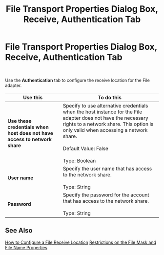 ﻿---
title: File Transport Properties Dialog Box, Receive, Authentication Tab
TOCTitle: File Transport Properties Dialog Box, Receive, Authentication Tab
ms:assetid: 0e8cb45b-43e7-4ff2-bbd0-c3328f79b629
ms:mtpsurl: https://msdn.microsoft.com/en-us/library/Aa547377(v=BTS.80)
ms:contentKeyID: 51526233
ms.date: 08/30/2017
mtps_version: v=BTS.80
f1_keywords:
- bts10.adaptors.file.transport.receive.authentication
---

# File Transport Properties Dialog Box, Receive, Authentication Tab

 

Use the **Authentication** tab to configure the receive location for the File adapter.

<table>
<thead>
<tr class="header">
<th>Use this</th>
<th>To do this</th>
</tr>
</thead>
<tbody>
<tr class="odd">
<td><strong>Use these credentials when host does not have access to network share</strong></td>
<td>Specify to use alternative credentials when the host instance for the File adapter does not have the necessary rights to a network share. This option is only valid when accessing a network share.<br />
<br />
Default Value: False<br />
<br />
Type: Boolean</td>
</tr>
<tr class="even">
<td><strong>User name</strong></td>
<td>Specify the user name that has access to the network share.<br />
<br />
Type: String</td>
</tr>
<tr class="odd">
<td><strong>Password</strong></td>
<td>Specify the password for the account that has access to the network share.<br />
<br />
Type: String</td>
</tr>
</tbody>
</table>


## See Also

[How to Configure a File Receive Location](https://msdn.microsoft.com/en-us/library/aa547108\(v=bts.80\))  
[Restrictions on the File Mask and File Name Properties](https://msdn.microsoft.com/en-us/library/aa578688\(v=bts.80\))

